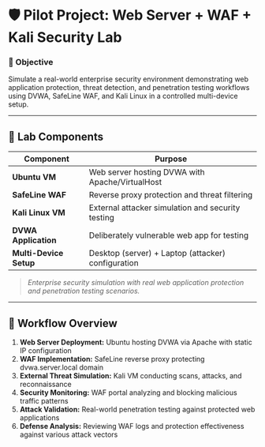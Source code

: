 # 🛡️ **Pilot Project: Web Server + WAF + Kali Security Lab**
### 🎯 Objective  
Simulate a real-world enterprise security environment demonstrating web application protection, threat detection, and penetration testing workflows using DVWA, SafeLine WAF, and Kali Linux in a controlled multi-device setup.

---
## 🧱 Lab Components  
| Component           | Purpose                                            |
|---------------------|----------------------------------------------------|
| **Ubuntu VM**       | Web server hosting DVWA with Apache/VirtualHost   |
| **SafeLine WAF**    | Reverse proxy protection and threat filtering     |
| **Kali Linux VM**   | External attacker simulation and security testing |
| **DVWA Application** | Deliberately vulnerable web app for testing       |
| **Multi-Device Setup** | Desktop (server) + Laptop (attacker) configuration |

> *Enterprise security simulation with real web application protection and penetration testing scenarios.*

---
## 🔄 Workflow Overview  
1. **Web Server Deployment:** Ubuntu hosting DVWA via Apache with static IP configuration
2. **WAF Implementation:** SafeLine reverse proxy protecting dvwa.server.local domain
3. **External Threat Simulation:** Kali VM conducting scans, attacks, and reconnaissance
4. **Security Monitoring:** WAF portal analyzing and blocking malicious traffic patterns
5. **Attack Validation:** Real-world penetration testing against protected web applications
6. **Defense Analysis:** Reviewing WAF logs and protection effectiveness against various attack vectors
